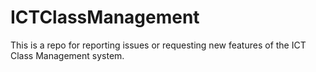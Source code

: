# ICTClassManagement
This is a repo for reporting issues or requesting new features of the ICT Class Management system.
